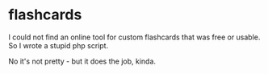 # flashcards

I could not find an online tool for custom flashcards that was free or usable. So I wrote a stupid php script.

No it's not pretty - but it does the job, kinda.
